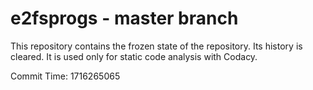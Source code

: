 # e2fsprogs - master branch

This repository contains the frozen state of the repository.
Its history is cleared. It is used only for static code
analysis with Codacy.

Commit Time: 1716265065